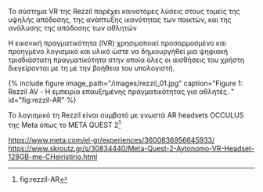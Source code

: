 Το σύστημα VR της Rezzil παρέχει καινοτόμες λύσεις στους τομείς της υψηλής απόδοσης, της ανάπτυξης ικανότητας των παικτών, και της ανάλυσης της απόδοσης των αθλητών 

Η εικονική πραγματικότητα (IVR) χρησιμοποιεί προσαρμοσμένο και προηγμένο λογισμικό και υλικό ώστε να δημιουργήθεί μια ψηφιακή τρισδιάστατη πραγματικότητα στην οποία όλες οι αισθήσεις του χρήστη διεγείρονται με τη με την βοήθεια του υπολογιστή.

{% include figure image_path="/images/rezzil_01.jpg" caption="Figure 1: Rezzil AV - Η εμπειρία επαυξημένης πραγματικότητας για αθλητές. " id="fig:rezzil-AR" %}

Το λογισμικό τη Rezzil είναι συμβατό με γνωστά AR headsets OCCULUS της Μeta όπως το META QUEST 2[^1]

https://www.meta.com/el-gr/experiences/3600836956645933/
https://www.skroutz.gr/s/30834440/Meta-Quest-2-Aytonomo-VR-Headset-128GB-me-CHeiristirio.html


[^1]: fig:rezzil-AR
